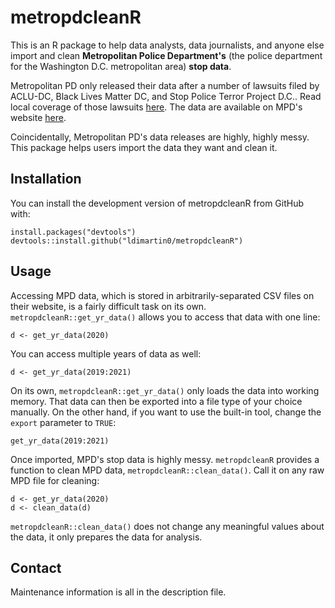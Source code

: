# metropdcleanR
This is an R package to help data analysts, data journalists, and anyone else import and clean **Metropolitan Police Department's** (the police department for the Washington D.C. metropolitan area) **stop data**.

Metropolitan PD only released their data after a number of lawsuits filed by ACLU-DC, Black Lives Matter DC, and Stop Police Terror Project D.C.. Read local coverage of those lawsuits [here](https://wjla.com/news/local/aclu-dc-lawsuit-mpd-stop-and-frisk-data-2020).
The data are available on MPD's website [here](https://mpdc.dc.gov/stopdata).

Coincidentally, Metropolitan PD's data releases are highly, highly messy. This package helps users import the data they want and clean it.

## Installation
You can install the development version of metropdcleanR from GitHub with:
```
install.packages("devtools")
devtools::install.github("ldimartin0/metropdcleanR")
```
## Usage
Accessing MPD data, which is stored in arbitrarily-separated CSV files on their website, is a fairly difficult task on its own. `metropdcleanR::get_yr_data()` allows you to access that data with one line:
```
d <- get_yr_data(2020)
```

You can access multiple years of data as well:
```
d <- get_yr_data(2019:2021)
```

On its own, `metropdcleanR::get_yr_data()` only loads the data into working memory. That data can then be exported into a file type of your choice manually. On the other hand, if you want to use the built-in tool, change the `export` parameter to `TRUE`:
```
get_yr_data(2019:2021)
```

Once imported, MPD's stop data is highly messy. `metropdcleanR` provides a function to clean MPD data, `metropdcleanR::clean_data()`. Call it on any raw MPD file for cleaning:
```
d <- get_yr_data(2020)
d <- clean_data(d)
```

`metropdcleanR::clean_data()` does not change any meaningful values about the data, it only prepares the data for analysis.

## Contact
Maintenance information is all in the description file.


